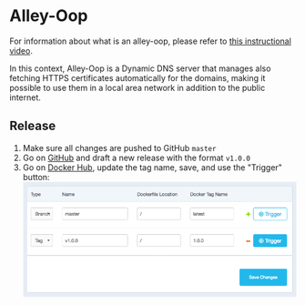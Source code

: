 # Alley-Oop

For information about what is an alley-oop, please refer to [this instructional
video](https://www.youtube.com/watch?v=cpfCd9fWq04).

In this context, Alley-Oop is a Dynamic DNS server that manages also fetching
HTTPS certificates automatically for the domains, making it possible to use them
in a local area network in addition to the public internet.

## Release

1. Make sure all changes are pushed to GitHub `master`
1. Go on [GitHub](https://github.com/futurice/alley-oop/releases) and draft a new release with the format `v1.0.0`
1. Go on [Docker Hub](https://hub.docker.com/r/futurice/alley-oop/~/settings/automated-builds/), update the tag name, save, and use the "Trigger" button:
  ![Docker Hub build](doc/docker-hub-build.png)
